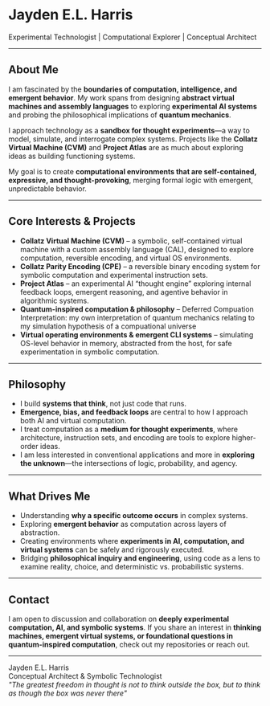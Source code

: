 # Jayden E.L. Harris

Experimental Technologist | Computational Explorer | Conceptual Architect  

---

## About Me

I am fascinated by the **boundaries of computation, intelligence, and emergent behavior**. My work spans from designing **abstract virtual machines and assembly languages** to exploring **experimental AI systems** and probing the philosophical implications of **quantum mechanics**.  

I approach technology as a **sandbox for thought experiments**—a way to model, simulate, and interrogate complex systems. Projects like the **Collatz Virtual Machine (CVM)** and **Project Atlas** are as much about exploring ideas as building functioning systems.  

My goal is to create **computational environments that are self-contained, expressive, and thought-provoking**, merging formal logic with emergent, unpredictable behavior.

---

## Core Interests & Projects

- **Collatz Virtual Machine (CVM)** – a symbolic, self-contained virtual machine with a custom assembly language (CAL), designed to explore computation, reversible encoding, and virtual OS environments.  
- **Collatz Parity Encoding (CPE)** – a reversible binary encoding system for symbolic computation and experimental instruction sets.  
- **Project Atlas** – an experimental AI “thought engine” exploring internal feedback loops, emergent reasoning, and agentive behavior in algorithmic systems.  
- **Quantum-inspired computation & philosophy** – Deferred Compuation Interpretation: my own interpretation of quantum mechanics relating to my simulation hypothesis of a compuational universe
- **Virtual operating environments & emergent CLI systems** – simulating OS-level behavior in memory, abstracted from the host, for safe experimentation in symbolic computation.

---

## Philosophy

- I build **systems that think**, not just code that runs.  
- **Emergence, bias, and feedback loops** are central to how I approach both AI and virtual computation.  
- I treat computation as a **medium for thought experiments**, where architecture, instruction sets, and encoding are tools to explore higher-order ideas.  
- I am less interested in conventional applications and more in **exploring the unknown**—the intersections of logic, probability, and agency.  

---

## What Drives Me

- Understanding **why a specific outcome occurs** in complex systems.  
- Exploring **emergent behavior** as computation across layers of abstraction.  
- Creating environments where **experiments in AI, computation, and virtual systems** can be safely and rigorously executed.  
- Bridging **philosophical inquiry and engineering**, using code as a lens to examine reality, choice, and deterministic vs. probabilistic systems.

---

## Contact

I am open to discussion and collaboration on **deeply experimental computation, AI, and symbolic systems**. If you share an interest in **thinking machines, emergent virtual systems, or foundational questions in quantum-inspired computation**, check out my repositories or reach out.  

---

Jayden E.L. Harris  
Conceptual Architect & Symbolic Technologist  
*"The greatest freedom in thought is not to think outside the box, but to think as though the box was never there"*

